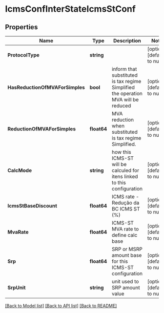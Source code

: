 # IcmsConfInterStateIcmsStConf

## Properties
Name | Type | Description | Notes
------------ | ------------- | ------------- | -------------
**ProtocolType** | **string** |  | [optional] [default to null]
**HasReductionOfMVAForSimples** | **bool** | inform that substituted is tax regime Simplified the operation MVA will be reduced | [optional] [default to null]
**ReductionOfMVAForSimples** | **float64** | MVA reduction when substituted is tax regime Simplified. | [optional] [default to null]
**CalcMode** | **string** | how this ICMS-ST will be calculed for itens linked to this configuration | [optional] [default to null]
**IcmsStBaseDiscount** | **float64** | ICMS rate - Redução da BC ICMS ST (%) | [optional] [default to null]
**MvaRate** | **float64** | ICMS-ST MVA rate to define calc base | [optional] [default to null]
**Srp** | **float64** | SRP or MSRP amount base for this ICMS-ST configuration | [optional] [default to null]
**SrpUnit** | **string** | unit used to SRP amount value | [optional] [default to null]

[[Back to Model list]](../README.md#documentation-for-models) [[Back to API list]](../README.md#documentation-for-api-endpoints) [[Back to README]](../README.md)


